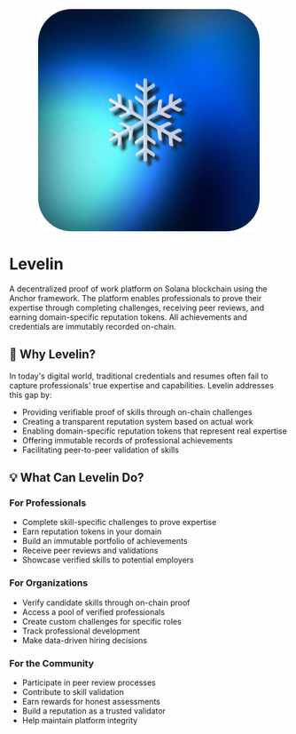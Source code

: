 
<div align="center">
  <img src="/frontend/public/images/logo2.0.png" alt="Levelin Logo" width="400">
</div>

# Levelin

A decentralized proof of work platform on Solana blockchain using the Anchor framework. The platform enables professionals to prove their expertise through completing challenges, receiving peer reviews, and earning domain-specific reputation tokens. All achievements and credentials are immutably recorded on-chain.

## 🤔 Why Levelin?

In today's digital world, traditional credentials and resumes often fail to capture professionals' true expertise and capabilities. Levelin addresses this gap by:

- Providing verifiable proof of skills through on-chain challenges
- Creating a transparent reputation system based on actual work
- Enabling domain-specific reputation tokens that represent real expertise
- Offering immutable records of professional achievements
- Facilitating peer-to-peer validation of skills

## 💡 What Can Levelin Do?

### For Professionals
- Complete skill-specific challenges to prove expertise
- Earn reputation tokens in your domain
- Build an immutable portfolio of achievements
- Receive peer reviews and validations
- Showcase verified skills to potential employers

### For Organizations
- Verify candidate skills through on-chain proof
- Access a pool of verified professionals
- Create custom challenges for specific roles
- Track professional development
- Make data-driven hiring decisions

### For the Community
- Participate in peer review processes
- Contribute to skill validation
- Earn rewards for honest assessments
- Build a reputation as a trusted validator
- Help maintain platform integrity
